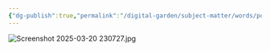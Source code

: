 ```yaml
---
{"dg-publish":true,"permalink":"/digital-garden/subject-matter/words/poetry/writting-game-design-document-a-poem/"}
---
```



![Screenshot 2025-03-20 230727.jpg](/img/user/digital_garden/DB/Screenshot%202025-03-20%20230727.jpg)